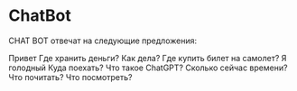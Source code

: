 # ChatBot
CHAT BOT отвечат на следующие предложения:

Привет 
Где хранить деньги? 
Как дела? 
Где купить билет на самолет? 
Я голодный Куда поехать? 
Что такое ChatGPT? 
Сколько сейчас времени? 
Что почитать? 
Что посмотреть?
